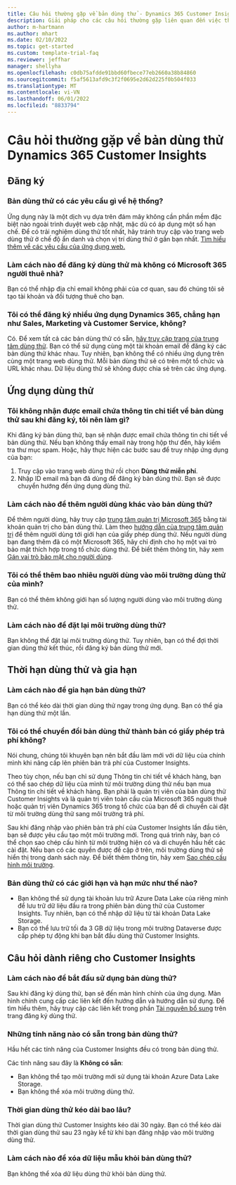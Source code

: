 ```yaml
---
title: Câu hỏi thường gặp về bản dùng thử - Dynamics 365 Customer Insights
description: Giải pháp cho các câu hỏi thường gặp liên quan đến việc thiết lập và quản lý bản dùng thử Customer Insights. Tìm hiểu cách giải quyết các vấn đề riêng theo nền tảng và ứng dụng.
author: m-hartmann
ms.author: mhart
ms.date: 02/10/2022
ms.topic: get-started
ms.custom: template-trial-faq
ms.reviewer: jeffhar
manager: shellyha
ms.openlocfilehash: c0db75afdde91bbd60fbece77eb2660a38b84860
ms.sourcegitcommit: f5af5613afd9c3f2f0695e2d62d225f0b504f033
ms.translationtype: MT
ms.contentlocale: vi-VN
ms.lasthandoff: 06/01/2022
ms.locfileid: "8833794"
---
```

# <a name="dynamics-365-customer-insights-trial-faq"></a>Câu hỏi thường gặp về bản dùng thử Dynamics 365 Customer Insights

## <a name="sign-up"></a>Đăng ký

### <a name="what-are-the-system-requirements-for-the-trial"></a>Bản dùng thử có các yêu cầu gì về hệ thống?

Ứng dụng này là một dịch vụ dựa trên đám mây không cần phần mềm đặc biệt nào ngoài trình duyệt web cập nhật, mặc dù có áp dụng một số hạn chế. Để có trải nghiệm dùng thử tốt nhất, hãy tránh truy cập vào trang web dùng thử ở chế độ ẩn danh và chọn vị trí dùng thử ở gần bạn nhất. [Tìm hiểu thêm về các yêu cầu của ứng dụng web.](/power-platform/admin/web-application-requirements)

### <a name="how-do-i-sign-up-for-the-trial-without-a-microsoft-365-tenant"></a>Làm cách nào để đăng ký dùng thử mà không có Microsoft 365 người thuê nhà?

Bạn có thể nhập địa chỉ email không phải của cơ quan, sau đó chúng tôi sẽ tạo tài khoản và đối tượng thuê cho bạn.

### <a name="can-i-sign-up-for-multiple-dynamics-365-apps-such-as-sales-marketing-and-customer-service"></a>Tôi có thể đăng ký nhiều ứng dụng Dynamics 365, chẳng hạn như Sales, Marketing và Customer Service, không?

Có. Để xem tất cả các bản dùng thử có sẵn, [hãy truy cập trang của trung tâm dùng thử](https://dynamics.microsoft.com/dynamics-365-free-trial). Bạn có thể sử dụng cùng một tài khoản email để đăng ký các bản dùng thử khác nhau. Tuy nhiên, bạn không thể có nhiều ứng dụng trên cùng một trang web dùng thử. Mỗi bản dùng thử sẽ có trên một tổ chức và URL khác nhau. Dữ liệu dùng thử sẽ không được chia sẻ trên các ứng dụng.

## <a name="trial-app"></a>Ứng dụng dùng thử

### <a name="i-didnt-receive-the-trial-details-email-after-signing-up-what-should-i-do"></a>Tôi không nhận được email chứa thông tin chi tiết về bản dùng thử sau khi đăng ký, tôi nên làm gì?

Khi đăng ký bản dùng thử, bạn sẽ nhận được email chứa thông tin chi tiết về bản dùng thử. Nếu bạn không thấy email này trong hộp thư đến, hãy kiểm tra thư mục spam. Hoặc, hãy thực hiện các bước sau để truy nhập ứng dụng của bạn:

1. Truy cập vào trang web dùng thử rồi chọn **Dùng thử miễn phí**.
1. Nhập ID email mà bạn đã dùng để đăng ký bản dùng thử. Bạn sẽ được chuyển hướng đến ứng dụng dùng thử.

### <a name="how-do-i-add-more-users-to-a-trial"></a>Làm cách nào để thêm người dùng khác vào bản dùng thử?

Để thêm người dùng, hãy truy cập [trung tâm quản trị Microsoft 365](https://admin.microsoft.com) bằng tài khoản quản trị cho bản dùng thử. Làm theo [hướng dẫn của trung tâm quản trị](/microsoft-365/admin/add-users/add-users) để thêm người dùng tới giới hạn của giấy phép dùng thử. Nếu người dùng bạn đang thêm đã có một Microsoft 365, hãy chỉ định cho họ một vai trò bảo mật thích hợp trong tổ chức dùng thử. Để biết thêm thông tin, hãy xem [Gán vai trò bảo mật cho người dùng](/power-platform/admin/create-users-assign-online-security-roles#assign-a-security-role-to-a-user).

### <a name="how-many-users-can-i-add-to-my-trial-environment"></a>Tôi có thể thêm bao nhiêu người dùng vào môi trường dùng thử của mình?

Bạn có thể thêm không giới hạn số lượng người dùng vào môi trường dùng thử.

### <a name="how-do-i-reset-the-trial-environment"></a>Làm cách nào để đặt lại môi trường dùng thử?

Bạn không thể đặt lại môi trường dùng thử. Tuy nhiên, bạn có thể đợi thời gian dùng thử kết thúc, rồi đăng ký bản dùng thử mới.

## <a name="trial-expiration-and-extension"></a>Thời hạn dùng thử và gia hạn

### <a name="how-do-i-extend-the-trial"></a>Làm cách nào để gia hạn bản dùng thử?

Bạn có thể kéo dài thời gian dùng thử ngay trong ứng dụng. Bạn có thể gia hạn dùng thử một lần.

### <a name="can-i-convert-the-trial-to-a-paid-license"></a>Tôi có thể chuyển đổi bản dùng thử thành bản có giấy phép trả phí không?

Nói chung, chúng tôi khuyên bạn nên bắt đầu làm mới với dữ liệu của chính mình khi nâng cấp lên phiên bản trả phí của Customer Insights. 

Theo tùy chọn, nếu bạn chỉ sử dụng Thông tin chi tiết về khách hàng, bạn có thể sao chép dữ liệu của mình từ môi trường dùng thử nếu bạn mua Thông tin chi tiết về khách hàng. Bạn phải là quản trị viên của bản dùng thử Customer Insights và là quản trị viên toàn cầu của Microsoft 365 người thuê hoặc quản trị viên Dynamics 365 trong tổ chức của bạn để di chuyển cài đặt từ môi trường dùng thử sang môi trường trả phí.

Sau khi đăng nhập vào phiên bản trả phí của Customer Insights lần đầu tiên, bạn sẽ được yêu cầu tạo một môi trường mới. Trong quá trình này, bạn có thể chọn sao chép cấu hình từ môi trường hiện có và di chuyển hầu hết các cài đặt. Nếu bạn có các quyền được đề cập ở trên, môi trường dùng thử sẽ hiển thị trong danh sách này. Để biết thêm thông tin, hãy xem [Sao chép cấu hình môi trường](create-environment.md#copy-the-environment-configuration).

### <a name="what-are-the-trial-limits-and-quotas"></a>Bản dùng thử có các giới hạn và hạn mức như thế nào?

- Bạn không thể sử dụng tài khoản lưu trữ Azure Data Lake của riêng mình để lưu trữ dữ liệu đầu ra trong phiên bản dùng thử của Customer Insights. Tuy nhiên, bạn có thể nhập dữ liệu từ tài khoản Data Lake Storage.
- Bạn có thể lưu trữ tối đa 3 GB dữ liệu trong môi trường Dataverse được cấp phép tự động khi bạn bắt đầu dùng thử Customer Insights.

## <a name="customer-insights-specific-questions"></a>Câu hỏi dành riêng cho Customer Insights

### <a name="how-do-i-start-using-the-trial"></a>Làm cách nào để bắt đầu sử dụng bản dùng thử?

Sau khi đăng ký dùng thử, bạn sẽ đến màn hình chính của ứng dụng. Màn hình chính cung cấp các liên kết đến hướng dẫn và hướng dẫn sử dụng. Để tìm hiểu thêm, hãy truy cập các liên kết trong phần [Tài nguyên bổ sung](trial-signup.md#additional-resources) trên trang đăng ký dùng thử.

### <a name="what-features-are-available-in-the-trial"></a>Những tính năng nào có sẵn trong bản dùng thử?

Hầu hết các tính năng của Customer Insights đều có trong bản dùng thử.

Các tính năng sau đây là **Không có sẵn**:

- Bạn không thể tạo môi trường mới sử dụng tài khoản Azure Data Lake Storage.
- Bạn không thể xóa môi trường dùng thử.

### <a name="how-long-does-the-trial-last"></a>Thời gian dùng thử kéo dài bao lâu?

Thời gian dùng thử Customer Insights kéo dài 30 ngày. Bạn có thể kéo dài thời gian dùng thử sau 23 ngày kể từ khi bạn đăng nhập vào môi trường dùng thử.

### <a name="how-do-i-remove-sample-data-from-the-trial"></a>Làm cách nào để xóa dữ liệu mẫu khỏi bản dùng thử?

Bạn không thể xóa dữ liệu dùng thử khỏi bản dùng thử.
